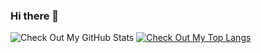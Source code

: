 ### Hi there 👋

![Check Out My GitHub Stats](https://github-readme-stats.vercel.app/api?username=lolollllo&show_icons=true&theme=dark)
[![Check Out My Top Langs](https://github-readme-stats.vercel.app/api/top-langs/?username=JamieGrimwood)](https://github.com/anuraghazra/github-readme-stats)


<!--
**lolollllo/lolollllo** is a ✨ _special_ ✨ repository because its `README.md` (this file) appears on your GitHub profile.

Here are some ideas to get you started:

- 🔭 I’m currently working on ...
- 🌱 I’m currently learning ...
- 👯 I’m looking to collaborate on ...
- 🤔 I’m looking for help with ...
- 💬 Ask me about ...
- 📫 How to reach me: ...
- 😄 Pronouns: ...
- ⚡ Fun fact: ...
-->
